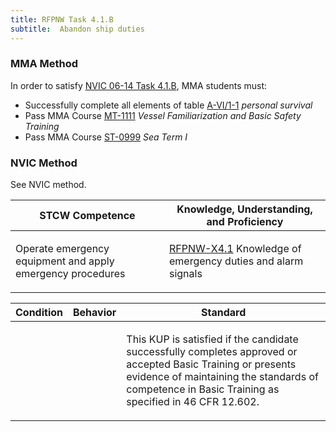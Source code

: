 ```yaml
---
title: RFPNW Task 4.1.B 
subtitle:  Abandon ship duties
---
```



### MMA Method

In order to satisfy  [NVIC 06-14  Task  4.1.B](/stcw23/assets/images/nvic-06-14.pdf), MMA students must:

* Successfully complete all elements of table  [A-VI/1-1](A-VI/1-1) *personal survival*
* Pass MMA Course  [MT-1111](MT-1111) *Vessel Familiarization and Basic Safety Training*
* Pass MMA Course  [ST-0999](ST-0999) *Sea Term I*


### NVIC Method

<a onclick="togglevisibility('nvic_methods')" >See NVIC method.</a>

<div id='nvic_methods' class='hide'>

<table>
<thead>
<tr>
<th class='forty'> STCW Competence </th>
<th class='sixty'> Knowledge, Understanding, and Proficiency </th>
</tr>
</thead>




<tbody>
<tr><td markdown='1'>

Operate emergency equipment and apply emergency procedures

</td><td markdown='1'>

[RFPNW-X4.1](../../tables/24.html#RFPNW-X4.1) Knowledge of emergency duties and alarm signals

</td></tr>


</tbody>
</table>


<table>
<thead>
<tr><th class='twenty'>  Condition </th><th class='twenty'> Behavior </th><th  class='sixty'>Standard </th></tr>
</thead>
<tbody >



<tr><td markdown='1'>


</td><td markdown='1'>


<br>

<div class="tooltip">
<span class="tooltiptext">
</span>
</div>


</td><td markdown='1'>

This KUP is satisfied if the candidate successfully completes approved or accepted Basic Training or presents evidence of maintaining the standards of competence in Basic Training as specified in 46 CFR 12.602.

</td></tr>
</tbody>
</table>
</div>
